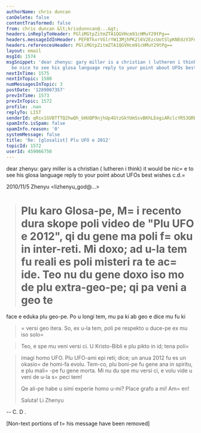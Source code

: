 ```yaml
---
authorName: chris duncan
canDelete: false
contentTrasformed: false
from: chris duncan &lt;krisdunncan@...&gt;
headers.inReplyToHeader: PGliMGtpZitmZTA1QGVHcm91cHMuY29tPg==
headers.messageIdInHeader: PEFBTkxrVGlrYW13MjhPK2l6V2EzcUotSlpKNEdzV3FnaGlUYWc1akYreU5FR0BtYWlsLmdtYWlsLmNvbT4=
headers.referencesHeader: PGliMGtpZitmZTA1QGVHcm91cHMuY29tPg==
layout: email
msgId: 1574
msgSnippet: 'dear zhenyu: gary miller is a christian ( lutheren i think) it would
  be nice to see his glosa language reply to your point about UFOs best wishes c.d. '
nextInTime: 1575
nextInTopic: 1580
numMessagesInTopic: 3
postDate: '1289007357'
prevInTime: 1573
prevInTopic: 1572
profile: .nan
replyTo: LIST
senderId: qRsx1GVBTfTQ2hwQh_bHUQP9njhUp4GtzGkYUmSsvBKhLEegiARclcYR53QRB4uoDg0gFKPOoTG0Tc_IMsECW_eZGy5KJtuiV_8k
spamInfo.isSpam: false
spamInfo.reason: '0'
systemMessage: false
title: 'Re: [glosalist] Plu UFO e 2012'
topicId: 1572
userId: 459066750
---
```


dear zhenyu: gary miller is a christian ( lutheren i think) it would be nic=
e
to see his glosa language reply to your point about UFOs best wishes c.d.=


2010/11/5 Zhenyu <lizhenyu_god@...>

>
>
> Plu karo Glosa-pe,
> M=
i recento dura skope poli video de "Plu UFO e 2012", qi du gene ma poli
> f=
oku in inter-reti. Mi doxo; ad u-la tem fu reali es poli misteri ra te
> ac=
ide. Teo nu du gene doxo iso mo de plu extra-geo-pe; qi pa veni a geo te
> =
face e eduka plu geo-pe. Po u longi tem, mu pa ki ab geo e dice mu fu ki
> =
versi geo itera. So, ex u-la tem, poli pe respekto u duce-pe ex mu iso solo=

> Teo, e spe mu veni versi ci. U Kristo-Bibli e plu pikto in id; tena poli=

> imagi homo UFO. Plu UFO-ami epi reti; dice; un anua 2012 fu es un okasio=
 de
> homi-fa evolu. Tem-co, plu boni-pe fu gene ana in spiritu, e plu mali=
-pe fu
> gene morta. Mi nu du spe mu versi ci, e volu vide u veni de u-la s=
peci tem!
>
> Qe ali-pe habe u simi experie homo u-mi? Place grafo a mi! Am=
en!
>
> Saluta!
> Li Zhenyu
>
>  
>



-- 
C. D .


[Non-text portions of t=
his message have been removed]


